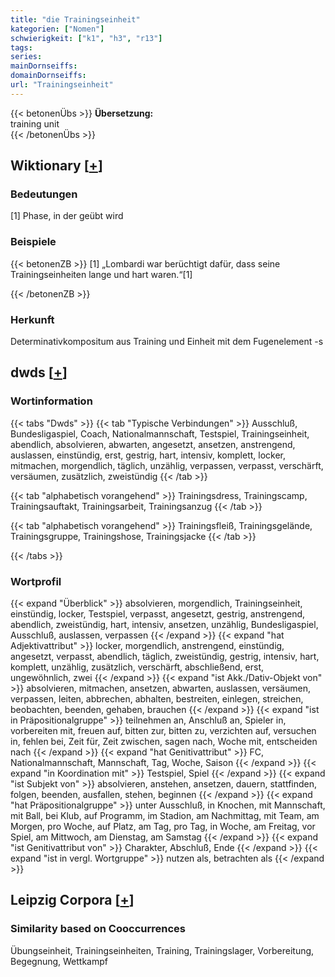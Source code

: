 ```yaml
---
title: "die Trainingseinheit"
kategorien: ["Nomen"]
schwierigkeit: ["k1", "h3", "r13"]
tags:
series:
mainDornseiffs:
domainDornseiffs:
url: "Trainingseinheit"
---
```


{{< betonenÜbs >}}
**Übersetzung:**  
training unit  
{{< /betonenÜbs >}}

## Wiktionary [[+](https://de.wiktionary.org/wiki/Trainingseinheit)]

### Bedeutungen
[1] Phase, in der geübt wird  

### Beispiele
{{< betonenZB >}}
[1] „Lombardi war berüchtigt dafür, dass seine Trainingseinheiten lange und hart waren.“[1]  

{{< /betonenZB >}}
### Herkunft
Determinativkompositum aus Training und Einheit mit dem Fugenelement -s  



## dwds [[+](https://www.dwds.de/wb/Trainingseinheit)]

### Wortinformation
{{< tabs "Dwds" >}}
{{< tab "Typische Verbindungen" >}}
Ausschluß, Bundesligaspiel, Coach, Nationalmannschaft, Testspiel, Trainingseinheit, abendlich, absolvieren, abwarten, angesetzt, ansetzen, anstrengend, auslassen, einstündig, erst, gestrig, hart, intensiv, komplett, locker, mitmachen, morgendlich, täglich, unzählig, verpassen, verpasst, verschärft, versäumen, zusätzlich, zweistündig
{{< /tab >}}

{{< tab "alphabetisch vorangehend" >}}
Trainingsdress, Trainingscamp, Trainingsauftakt, Trainingsarbeit, Trainingsanzug
{{< /tab >}}

{{< tab "alphabetisch vorangehend" >}}
Trainingsfleiß, Trainingsgelände, Trainingsgruppe, Trainingshose, Trainingsjacke
{{< /tab >}}

{{< /tabs >}}

### Wortprofil
{{< expand "Überblick" >}} absolvieren, morgendlich, Trainingseinheit, einstündig, locker, Testspiel, verpasst, angesetzt, gestrig, anstrengend, abendlich, zweistündig, hart, intensiv, ansetzen, unzählig, Bundesligaspiel, Ausschluß, auslassen, verpassen {{< /expand >}}
{{< expand "hat Adjektivattribut" >}} locker, morgendlich, anstrengend, einstündig, angesetzt, verpasst, abendlich, täglich, zweistündig, gestrig, intensiv, hart, komplett, unzählig, zusätzlich, verschärft, abschließend, erst, ungewöhnlich, zwei {{< /expand >}}
{{< expand "ist Akk./Dativ-Objekt von" >}} absolvieren, mitmachen, ansetzen, abwarten, auslassen, versäumen, verpassen, leiten, abbrechen, abhalten, bestreiten, einlegen, streichen, beobachten, beenden, gehaben, brauchen {{< /expand >}}
{{< expand "ist in Präpositionalgruppe" >}} teilnehmen an, Anschluß an, Spieler in, vorbereiten mit, freuen auf, bitten zur, bitten zu, verzichten auf, versuchen in, fehlen bei, Zeit für, Zeit zwischen, sagen nach, Woche mit, entscheiden nach {{< /expand >}}
{{< expand "hat Genitivattribut" >}} FC, Nationalmannschaft, Mannschaft, Tag, Woche, Saison {{< /expand >}}
{{< expand "in Koordination mit" >}} Testspiel, Spiel {{< /expand >}}
{{< expand "ist Subjekt von" >}} absolvieren, anstehen, ansetzen, dauern, stattfinden, folgen, beenden, ausfallen, stehen, beginnen {{< /expand >}}
{{< expand "hat Präpositionalgruppe" >}} unter Ausschluß, in Knochen, mit Mannschaft, mit Ball, bei Klub, auf Programm, im Stadion, am Nachmittag, mit Team, am Morgen, pro Woche, auf Platz, am Tag, pro Tag, in Woche, am Freitag, vor Spiel, am Mittwoch, am Dienstag, am Samstag {{< /expand >}}
{{< expand "ist Genitivattribut von" >}} Charakter, Abschluß, Ende {{< /expand >}}
{{< expand "ist in vergl. Wortgruppe" >}} nutzen als, betrachten als {{< /expand >}}

## Leipzig Corpora [[+](https://corpora.uni-leipzig.de/en/res?word=Trainingseinheit&corpusId=deu_newscrawl-public_2018)]


### Similarity based on Cooccurrences
Übungseinheit, Trainingseinheiten, Training, Trainingslager, Vorbereitung, Begegnung, Wettkampf

